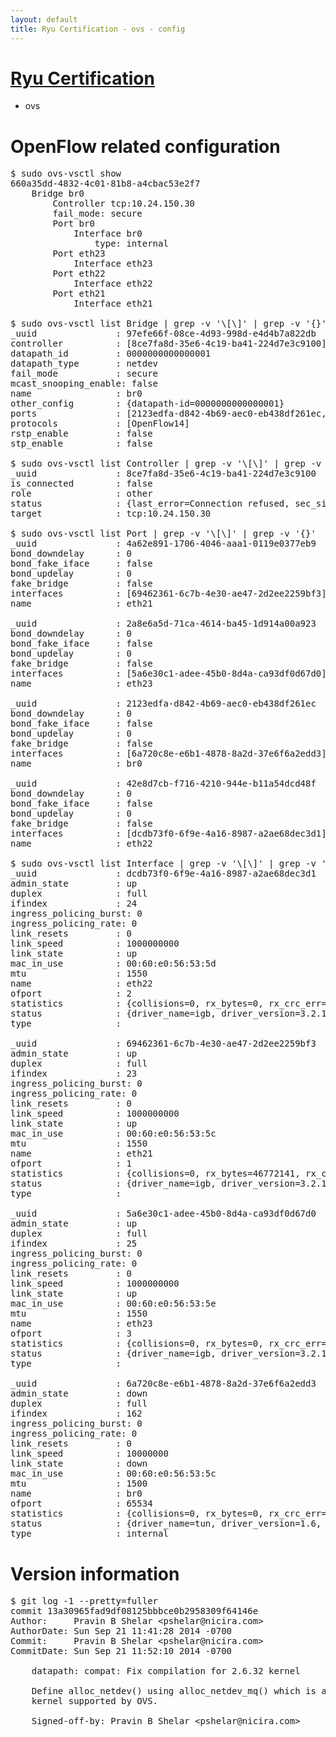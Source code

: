 ```yaml
---
layout: default
title: Ryu Certification - ovs - config
---
```

# [Ryu Certification](http://osrg.github.io/ryu/certification.html)
* ovs 

# OpenFlow related configuration
<pre>
$ sudo ovs-vsctl show
660a35dd-4832-4c01-81b8-a4cbac53e2f7
    Bridge br0
        Controller tcp:10.24.150.30
        fail_mode: secure
        Port br0
            Interface br0
                type: internal
        Port eth23
            Interface eth23
        Port eth22
            Interface eth22
        Port eth21
            Interface eth21

$ sudo ovs-vsctl list Bridge | grep -v '\[\]' | grep -v '{}'
_uuid               : 97efe66f-08ce-4d93-998d-e4d4b7a822db
controller          : [8ce7fa8d-35e6-4c19-ba41-224d7e3c9100]
datapath_id         : 0000000000000001
datapath_type       : netdev
fail_mode           : secure
mcast_snooping_enable: false
name                : br0
other_config        : {datapath-id=0000000000000001}
ports               : [2123edfa-d842-4b69-aec0-eb438df261ec, 2a8e6a5d-71ca-4614-ba45-1d914a00a923, 42e8d7cb-f716-4210-944e-b11a54dcd48f, 4a62e891-1706-4046-aaa1-0119e0377eb9]
protocols           : [OpenFlow14]
rstp_enable         : false
stp_enable          : false

$ sudo ovs-vsctl list Controller | grep -v '\[\]' | grep -v '{}'
_uuid               : 8ce7fa8d-35e6-4c19-ba41-224d7e3c9100
is_connected        : false
role                : other
status              : {last_error=Connection refused, sec_since_connect=662, sec_since_disconnect=1, state=BACKOFF}
target              : tcp:10.24.150.30

$ sudo ovs-vsctl list Port | grep -v '\[\]' | grep -v '{}'
_uuid               : 4a62e891-1706-4046-aaa1-0119e0377eb9
bond_downdelay      : 0
bond_fake_iface     : false
bond_updelay        : 0
fake_bridge         : false
interfaces          : [69462361-6c7b-4e30-ae47-2d2ee2259bf3]
name                : eth21

_uuid               : 2a8e6a5d-71ca-4614-ba45-1d914a00a923
bond_downdelay      : 0
bond_fake_iface     : false
bond_updelay        : 0
fake_bridge         : false
interfaces          : [5a6e30c1-adee-45b0-8d4a-ca93df0d67d0]
name                : eth23

_uuid               : 2123edfa-d842-4b69-aec0-eb438df261ec
bond_downdelay      : 0
bond_fake_iface     : false
bond_updelay        : 0
fake_bridge         : false
interfaces          : [6a720c8e-e6b1-4878-8a2d-37e6f6a2edd3]
name                : br0

_uuid               : 42e8d7cb-f716-4210-944e-b11a54dcd48f
bond_downdelay      : 0
bond_fake_iface     : false
bond_updelay        : 0
fake_bridge         : false
interfaces          : [dcdb73f0-6f9e-4a16-8987-a2ae68dec3d1]
name                : eth22

$ sudo ovs-vsctl list Interface | grep -v '\[\]' | grep -v '{}'
_uuid               : dcdb73f0-6f9e-4a16-8987-a2ae68dec3d1
admin_state         : up
duplex              : full
ifindex             : 24
ingress_policing_burst: 0
ingress_policing_rate: 0
link_resets         : 0
link_speed          : 1000000000
link_state          : up
mac_in_use          : 00:60:e0:56:53:5d
mtu                 : 1550
name                : eth22
ofport              : 2
statistics          : {collisions=0, rx_bytes=0, rx_crc_err=0, rx_dropped=0, rx_errors=0, rx_frame_err=0, rx_over_err=0, rx_packets=0, tx_bytes=2181860630, tx_dropped=0, tx_errors=0, tx_packets=47290091}
status              : {driver_name=igb, driver_version=3.2.10-k, firmware_version=2.10-9}
type                : 

_uuid               : 69462361-6c7b-4e30-ae47-2d2ee2259bf3
admin_state         : up
duplex              : full
ifindex             : 23
ingress_policing_burst: 0
ingress_policing_rate: 0
link_resets         : 0
link_speed          : 1000000000
link_state          : up
mac_in_use          : 00:60:e0:56:53:5c
mtu                 : 1550
name                : eth21
ofport              : 1
statistics          : {collisions=0, rx_bytes=46772141, rx_crc_err=0, rx_dropped=0, rx_errors=0, rx_frame_err=0, rx_over_err=0, rx_packets=74527211, tx_bytes=0, tx_dropped=0, tx_errors=0, tx_packets=0}
status              : {driver_name=igb, driver_version=3.2.10-k, firmware_version=2.10-9}
type                : 

_uuid               : 5a6e30c1-adee-45b0-8d4a-ca93df0d67d0
admin_state         : up
duplex              : full
ifindex             : 25
ingress_policing_burst: 0
ingress_policing_rate: 0
link_resets         : 0
link_speed          : 1000000000
link_state          : up
mac_in_use          : 00:60:e0:56:53:5e
mtu                 : 1550
name                : eth23
ofport              : 3
statistics          : {collisions=0, rx_bytes=0, rx_crc_err=0, rx_dropped=0, rx_errors=0, rx_frame_err=0, rx_over_err=0, rx_packets=0, tx_bytes=2375792204, tx_dropped=0, tx_errors=0, tx_packets=4447173}
status              : {driver_name=igb, driver_version=3.2.10-k, firmware_version=2.10-9}
type                : 

_uuid               : 6a720c8e-e6b1-4878-8a2d-37e6f6a2edd3
admin_state         : down
duplex              : full
ifindex             : 162
ingress_policing_burst: 0
ingress_policing_rate: 0
link_resets         : 0
link_speed          : 10000000
link_state          : down
mac_in_use          : 00:60:e0:56:53:5c
mtu                 : 1500
name                : br0
ofport              : 65534
statistics          : {collisions=0, rx_bytes=0, rx_crc_err=0, rx_dropped=0, rx_errors=0, rx_frame_err=0, rx_over_err=0, rx_packets=0, tx_bytes=0, tx_dropped=0, tx_errors=0, tx_packets=0}
status              : {driver_name=tun, driver_version=1.6, firmware_version=N/A}
type                : internal
</pre>

# Version information
<pre>
$ git log -1 --pretty=fuller
commit 13a30965fad9df08125bbbce0b2958309f64146e
Author:     Pravin B Shelar &lt;pshelar@nicira.com&gt;
AuthorDate: Sun Sep 21 11:41:28 2014 -0700
Commit:     Pravin B Shelar &lt;pshelar@nicira.com&gt;
CommitDate: Sun Sep 21 11:52:10 2014 -0700

    datapath: compat: Fix compilation for 2.6.32 kernel
    
    Define alloc_netdev&#40;&#41; using alloc_netdev_mq&#40;&#41; which is available on all
    kernel supported by OVS.
    
    Signed-off-by: Pravin B Shelar &lt;pshelar@nicira.com&gt;
</pre>
